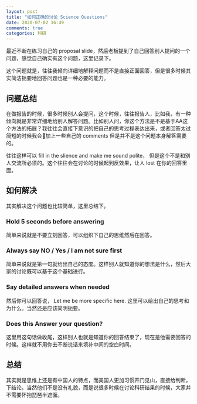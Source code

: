 ```yaml
---
layout: post
title: "如何正确的讨论 Science Questions"
date: 2020-07-02 16:49
comments: true
categories: 科研
---
```


最近不断在练习自己的 proposal slide，然后老板提到了自己回答别人提问的一个问题，感觉自己确实有这个问题，这里记录下。

这个问题就是，往往我倾向详细地解释问题而不是直接正面回答，但是很多时候其实简洁扼要地回答问题也是一种必要的能力。

<!--more-->

## 问题总结

在做报告的时候，很多时候别人会提问，这个时候，往往报告人，比如我，有一种倾向就是非常详细地给别人解答问题。比如别人问，你这个方法是不是基于AA这个方法的拓展？我往往会直接下意识的把自己的思考过程表达出来，或者回答太过简短的时候我会加上一些自己的 comments 但是并不是这个问题本身解答需要的。

往往这样可以 fill in the slience and make me sound polite， 但是这个不是和别人交流所必须的。这个往往会在讨论的时候起到反效果，让人 lost 在你的回答里面。

## 如何解决

其实解决这个问题也比较简单，这里总结下。

### Hold 5 seconds before answering

简单来说就是不要立刻回答，可以组织下自己的思维然后在回答。

### Always say NO / Yes / I am not sure first

简单来说就是第一句就给出自己的态度。这样别人就知道你的想法是什么，然后大家的讨论既可以基于这个基础进行。

### Say detailed answers when needed

然后你可以回答说， Let me be more specific here. 这里可以给出自己的思考和为什么。当然还是应该简明扼要。

### Does this Answer your question?

这里用这句话做收尾，这样别人也就是知道你的回答结束了，现在是他需要回答的时候。这样就不用你去不断说话来填补中间的空白时间。

## 总结

其实就是思维上还是有中国人的特点，而美国人更加习惯开门见山，直接给判断，下结论。当然他们不是没有礼貌，而是说很多时候在讨论科研结果的时候，大家并不需要怀抱琵琶半遮面。


